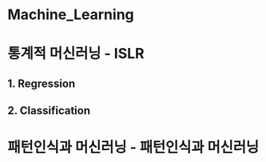 # Machine_Learning

# 통계적 머신러닝 - ISLR
## 1. Regression
## 2. Classification

# 패턴인식과 머신러닝 - 패턴인식과 머신러닝
